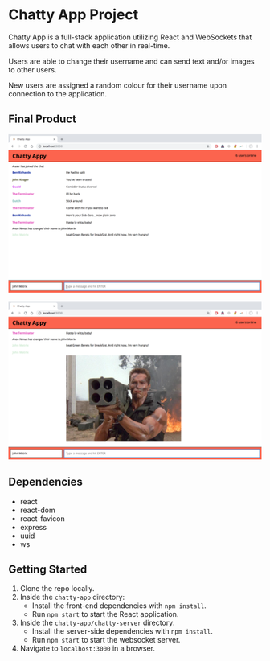 # Chatty App Project

Chatty App is a full-stack application utilizing React and WebSockets that allows users to chat with each other in real-time.

Users are able to change their username and can send text and/or images to other users.

New users are assigned a random colour for their username upon connection to the application.

## Final Product

![chat screen](https://github.com/andydlindsay/chatty-app/blob/master/docs/chat-screen.png)

![chat image](https://github.com/andydlindsay/chatty-app/blob/master/docs/chat-image.png)

## Dependencies

* react
* react-dom
* react-favicon
* express
* uuid
* ws

## Getting Started

1. Clone the repo locally.
2. Inside the `chatty-app` directory:
   * Install the front-end dependencies with `npm install`.
   * Run `npm start` to start the React application.
4. Inside the `chatty-app/chatty-server` directory:
   * Install the server-side dependencies with `npm install`.
   * Run `npm start` to start the websocket server.
5. Navigate to `localhost:3000` in a browser.
